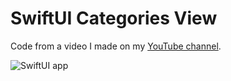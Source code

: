 #  SwiftUI Categories View

Code from a video I made on my [YouTube channel](https://www.youtube.com/c/ASwiftlyTiltingPlanet).

![SwiftUI app](https://github.com/calebrwells/Shoes%20Retail%20image.png)
